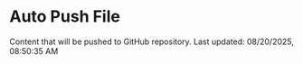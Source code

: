 # Auto Push File

Content that will be pushed to GitHub repository.
Last updated: 08/20/2025, 08:50:35 AM